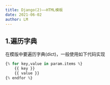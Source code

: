 ```yaml
---
title: Django(2)——HTML模板
date: 2021-06-02
author: LM
---
```


## 1.遍历字典

在模版中要遍历字典(dict)，一般使用如下代码实现

```python
{% for key,value in param.items %} 
    {{ key }}
    {{ value }}
{% endfor %}
```

